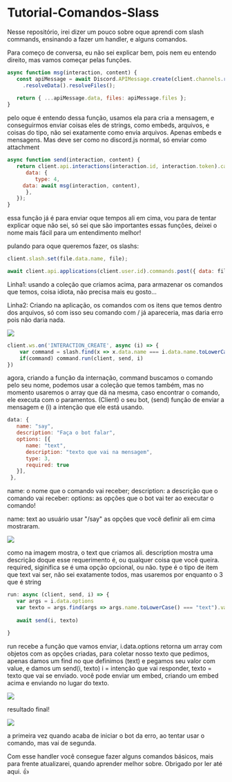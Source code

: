 # Tutorial-Comandos-Slass
Nesse repositório, irei dizer um pouco sobre oque aprendi com slash commands, ensinando a fazer um handler, e alguns comandos.

Para começo de conversa, eu não sei explicar bem, pois nem eu entendo direito, mas vamos começar pelas funções.

```js
async function msg(interaction, content) {
   const apiMessage = await Discord.APIMessage.create(client.channels.resolve(interaction.channel_id), content)
     .resolveData().resolveFiles();
	
   return { ...apiMessage.data, files: apiMessage.files };
}
```

pelo oque é entendo dessa função, usamos ela para cria a mensagem, e conseguirmos enviar coisas eles de strings, como embeds, arquivos, e coisas do tipo, não sei exatamente como envia arquivos. Apenas embeds e mensagens. Mas deve ser como no discord.js normal, só enviar como attachment

```js
async function send(interaction, content) {
   return client.api.interactions(interaction.id, interaction.token).callback.post({
      data: {
         type: 4,
	 data: await msg(interaction, content),
      },
   });
}
```
essa função já é para enviar oque tempos ali em cima, vou para de tentar explicar oque não sei, só sei que são importantes essas funções, deixei o nome mais fácil para um entendimento melhor!


pulando para oque queremos fazer, os slashs:

```js
client.slash.set(file.data.name, file);

await client.api.applications(client.user.id).commands.post({ data: file.data })
```

Linha1: usando a coleção que criamos acima, para armazenar os comandos que temos, coisa idiota, não precisa mais eu gosto...

Linha2: Criando na aplicação, os comandos com os itens que temos dentro dos arquivos, só com isso seu comando com / já apareceria, mas daria erro pois não daria nada.

<img src="https://i.ibb.co/XXpgnLq/0-BA6-BC50-0135-4285-818-C-3-FDCEAAB928-E.jpg">

```js
client.ws.on('INTERACTION_CREATE', async (i) => {
    var command = slash.find(x => x.data.name === i.data.name.toLowerCase())
    if(command) command.run(client, send, i)
})
```
agora, criando a função da internação, command buscamos o comando pelo seu nome, podemos usar a coleção que temos também, mas no momento usaremos o array que dá na mesma, caso encontrar o comando, ele executa com o paramentos. (Client) o seu bot, (send) função de enviar a mensagem e (i) a intenção que ele está usando.
	
```js 
data: {
   name: "say",
   description: "Faça o bot falar",
   options: [{
      name: "text", 
      description: "texto que vai na mensagem",
      type: 3,
      required: true
   }],
 },
```
name: o nome que o comando vai receber;
description: a descrição que o comando vai receber:
options: as opções que o bot vai ter ao executar o comando!

name: text 
ao usuário usar "/say" as opções que você definir ali em cima mostraram.

<img src="https://i.ibb.co/y8YtBbs/00-E853-A1-853-A-4-C81-AC9-F-A971832-E5-C82.jpg">

como na imagem mostra, o text que criamos ali.
description mostra uma descrição doque esse requerimento é, ou qualquer coisa que você queira.
required, siginifica se é uma opção opcional, ou não.
type é o tipo de item que text vai ser, não sei exatamente todos, mas usaremos por enquanto o 3 que é string 

```js
run: async (client, send, i) => {
   var args = i.data.options
   var texto = args.find(args => args.name.toLowerCase() === "text").value;
	  
   await send(i, texto)
    
}
```
run recebe a função que vamos enviar, i.data.options retorna um array com objetos com as opções criadas, para coletar nosso texto que pedimos, apenas damos um find no que definimos (text) e pegamos seu valor com value, e damos um send(i, texto) i = intenção que vai responder, texto = texto que vai se enviado.
você pode enviar um embed, criando um embed acima e enviando no lugar do texto.

<img src="https://i.ibb.co/L9c9Pgn/8-D5-D274-E-EAD5-4394-BDA5-FD437-E3999-D3.jpg">

resultado final!

<img src="https://i.ibb.co/pn7YgbY/064-E2-F28-151-E-4770-9384-77-BC82-F5-DC38.jpg">

a primeira vez quando acaba de iniciar o bot da erro, ao tentar usar o comando, mas vai de segunda. 

Com esse handler você consegue fazer alguns comandos básicos, mais para frente atualizarei, quando aprender melhor sobre. Obrigado por ler até aqui. 👍
